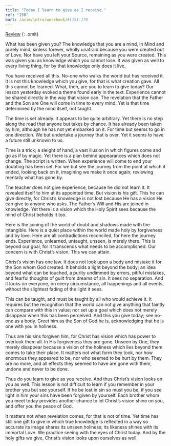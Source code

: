 ```yaml
---
title: "Today I learn to give as I receive."
ref: "158"
burl: /acim/intro/workbook/#l151-170
---
```


<a class="hide-review" href="/workbook/l174/#l158">Review</a>
{: .omit}

What has been given you? The knowledge that you are a mind, in Mind and
purely mind, sinless forever, wholly unafraid because you were created
out of Love. Nor have you left your Source, remaining as you were
created. This was given you as knowledge which you cannot lose. It was
given as well to every living thing, for by that knowledge only does it
live.

You have received all this. No-one who walks the world but has received
it. It is not this knowledge which you give, for that is what creation
gave. All this cannot be learned. What, then, are you to learn to give
today? Our lesson yesterday evoked a theme found early in the text.
Experience cannot be shared directly in the way that vision can. The
revelation that the Father and the Son are One will come in time to
every mind. Yet is that time determined by the mind itself, not taught.

The time is set already. It appears to be quite arbitrary. Yet there is
no step along the road that anyone but takes by chance. It has already
been taken by him, although he has not yet embarked on it. For time but
seems to go in one direction. We but undertake a journey that is
over. Yet it seems to have a future still unknown to us.

Time is a trick; a sleight of hand, a vast illusion in which figures
come and go as if by magic. Yet there is a plan behind appearances which
does not change. The script is written. When experience will come to end
your doubting has been set. For we but see the journey from the point at
which it ended, looking back on it, imagining we make it once again;
reviewing mentally what has gone by.

The teacher does not give experience, because he did not learn it. It
revealed itself to him at its appointed time. But vision is his gift.
This he can give directly, for Christ’s knowledge is not lost because He
has a vision He can give to anyone who asks. The Father’s Will and His
are joined in knowledge. Yet there is a vision which the Holy Spirit sees
because the mind of Christ beholds it too.

Here is the joining of the world of doubt and shadows made with the
intangible. Here is a quiet place within the world made holy by
forgiveness and by love. Here are all contradictions reconciled, for
here the journey ends. Experience, unlearned, untaught, unseen, is
merely there. This is beyond our goal, for it transcends what needs to
be accomplished. Our concern is with Christ’s vision. This we can
attain.

Christ’s vision has one law. It does not look upon a body and mistake it
for the Son whom God created. It beholds a light beyond the body; an
idea beyond what can be touched, a purity undimmed by errors, pitiful
mistakes, and fearful thoughts of guilt from dreams of sin. It sees no
separation. And it looks on everyone, on every circumstance, all
happenings and all events, without the slightest fading of the light it
sees.

This can be taught, and must be taught by all who would achieve it. It
requires but the recognition that the world can not give anything that
faintly can compare with this in value; nor set up a goal which does not
merely disappear when this has been perceived. And this you give today;
see no-one as a body. Greet him as the Son of God he is, acknowledging
that he is one with you in holiness.

Thus are his sins forgiven him, for Christ has vision which has power to
overlook them all. In His forgiveness they are gone. Unseen by One, they
merely disappear because a vision of the holiness which lies beyond them
comes to take their place. It matters not what form they took, nor how
enormous they appeared to be, nor who seemed to be hurt by them. They are
no more, and all effects they seemed to have are gone with them, undone
and never to be done.

Thus do you learn to give as you receive. And thus Christ’s vision looks
on you as well. This lesson is not difficult to learn if you remember in
your brother you but see yourself. If he be lost in sin so must you be;
if you see light in him your sins have been forgiven by yourself. Each
brother whom you meet today provides another chance to let Christ’s
vision shine on you, and offer you the peace of God.

It matters not when revelation comes, for that is not of time. Yet time
has still one gift to give in which true knowledge is reflected in a way
so accurate its image shares its unseen holiness; its likeness shines
with its immortal Love. We practice seeing with the eyes of Christ
today. And by the holy gifts we give, Christ’s vision looks upon
ourselves as well.

